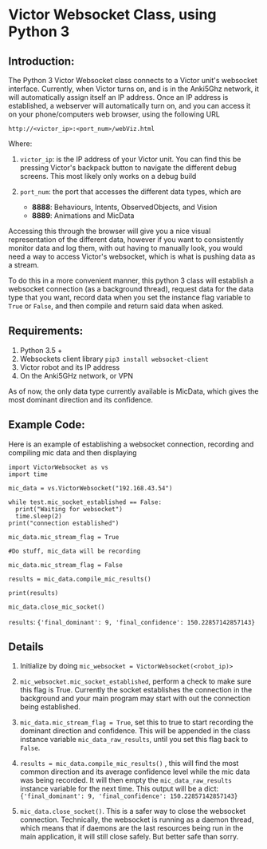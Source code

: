 # Victor Websocket Class, using Python 3

## Introduction:

The Python 3 Victor Websocket class connects to a Victor unit's websocket interface. Currently, when Victor turns on, and is in the Anki5Ghz network, it will automatically assign itself an IP address. Once an IP address is established, a webserver will automatically turn on, and you can access it on your phone/computers web browser, using the following URL

`http://<victor_ip>:<port_num>/webViz.html`

Where:

1.  `victor_ip`: is the IP address of your Victor unit. You can find this be pressing Victor's backpack button to navigate the different debug screens. This most likely only works on a debug build

2. `port_num`: the port that accesses the different data types, which are

	* **8888**: Behaviours, Intents, ObservedObjects, and Vision
	* **8889**: Animations and MicData

Accessing this through the browser will give you a nice visual representation of the different data, however if you want to consistently monitor data and log them, with out having to manually look, you would need a way to access Victor's websocket, which is what is pushing data as a stream.

To do this in a more convenient manner, this python 3 class will establish a websocket connection (as a background thread), request data for the data type that you want, record data when you set the instance flag variable to `True` or `False`, and then compile and return said data when asked. 

## Requirements:
1. Python 3.5 +
2. Websockets client library `pip3 install websocket-client`
3. Victor robot and its IP address
4. On the Anki5GHz network, or VPN 

As of now, the only data type currently available is MicData, which gives the most dominant direction and its confidence.

## Example Code:
Here is an example of establishing a websocket connection, recording and compiling mic data and then displaying 

```
import VictorWebsocket as vs
import time

mic_data = vs.VictorWebsocket("192.168.43.54")

while test.mic_socket_established == False:
  print("Waiting for websocket")
  time.sleep(2)
print("connection established")

mic_data.mic_stream_flag = True

#Do stuff, mic_data will be recording

mic_data.mic_stream_flag = False

results = mic_data.compile_mic_results()

print(results)

mic_data.close_mic_socket()
```

`results`: `{'final_dominant': 9, 'final_confidence': 150.22857142857143}`

## Details
1. Initialize by doing `mic_websocket = VictorWebsocket(<robot_ip)>`

2. `mic_websocket.mic_socket_established`, perform a check to make sure this flag is True. Currently the socket establishes the connection in the background and your main program may start with out the connection being established.

3. `mic_data.mic_stream_flag = True`, set this to true to start recording the dominant direction and confidence. This will be appended in the class instance variable `mic_data_raw_results`, until you set this flag back to `False`.

4. `results = mic_data.compile_mic_results()` , this will find the most common direction and its average confidence level while the mic data was being recorded. It will then empty the `mic_data_raw_results` instance variable for the next time. This output will be a dict:
`{'final_dominant': 9, 'final_confidence': 150.22857142857143}`

5. `mic_data.close_socket()`. This is a safer way to close the websocket connection. Technically, the websocket is running as a daemon thread, which means that if daemons are the last resources being run in the main application, it will still close safely. But better safe than sorry.
 


